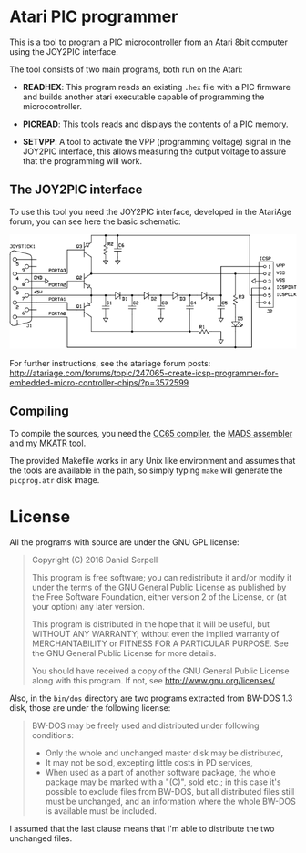 # Atari PIC programmer

This is a tool to program a PIC microcontroller from an Atari 8bit computer
using the JOY2PIC interface.

The tool consists of two main programs, both run on the Atari:

- **READHEX**: This program reads an existing `.hex` file with a PIC firmware
  and builds another atari executable capable of programming the
  microcontroller.

- **PICREAD**: This tools reads and displays the contents of a PIC memory.

- **SETVPP**: A tool to activate the VPP (programming voltage) signal in the
  JOY2PIC interface, this allows measuring the output voltage to assure that
  the programming will work.

## The JOY2PIC interface

To use this tool you need the JOY2PIC interface, developed in the AtariAge
forum, you can see here the basic schematic:

![JOY2PIC Schematic](joy2pic.png)

For further instructions, see the atariage forum posts:
http://atariage.com/forums/topic/247065-create-icsp-programmer-for-embedded-micro-controller-chips/?p=3572599

## Compiling

To compile the sources, you need the [CC65 compiler](http://cc65.github.io/cc65/),
the [MADS assembler](http://mads.atari8.info/) and my
[MKATR tool](https://github.com/dmsc/mkatr).

The provided Makefile works in any Unix like environment and assumes that the
tools are available in the path, so simply typing `make` will generate the
`picprog.atr` disk image.

# License

All the programs with source are under the GNU GPL license:

> Copyright (C) 2016 Daniel Serpell
>
> This program is free software; you can redistribute it and/or modify
> it under the terms of the GNU General Public License as published by
> the Free Software Foundation, either version 2 of the License, or
> (at your option) any later version.
>
> This program is distributed in the hope that it will be useful,
> but WITHOUT ANY WARRANTY; without even the implied warranty of
> MERCHANTABILITY or FITNESS FOR A PARTICULAR PURPOSE.  See the
> GNU General Public License for more details.
>
> You should have received a copy of the GNU General Public License along
> with this program.  If not, see <http://www.gnu.org/licenses/>

Also, in the `bin/dos` directory are two programs extracted from BW-DOS 1.3
disk, those are under the following license:

> BW-DOS may be freely used and distributed under following conditions:
> - Only the whole and unchanged master disk may be distributed,
> - It may not be sold, excepting little costs in PD services,
> - When used as a part of another software package, the whole package may be
>   marked with a "(C)", sold etc.; in this case it's possible to exclude files
>   from BW-DOS, but all distributed files still must be unchanged, and an
>   information where the whole BW-DOS is available must be included.

I assumed that the last clause means that I'm able to distribute the two
unchanged files.
